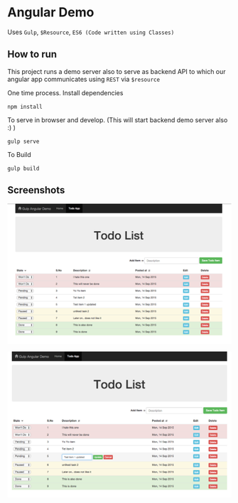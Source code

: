# Angular Demo

Uses `Gulp`, `$Resource`, `ES6 (Code written using Classes)`


## How to run

This project runs a demo server also to serve as backend API to which our angular app communicates using `REST` via `$resource`

One time process. Install dependencies
```
npm install
```

To serve in browser and develop. (This will start backend demo server also :) )
```
gulp serve
```

To Build

```
gulp build
```

## Screenshots

![Screen Shot 1](./shot1.png)

![Screen Shot 2](./shot2.png)
